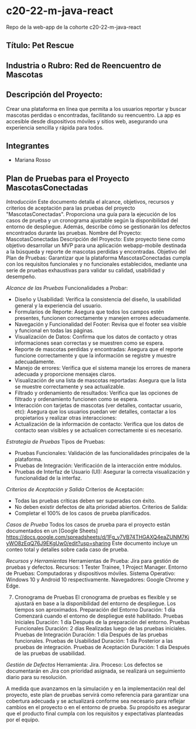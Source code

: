 # c20-22-m-java-react
Repo de la web-app de la cohorte c20-22-m-java-react
## Título: Pet Rescue
## Industria o Rubro: Red de Reencuentro de Mascotas
## Descripción del Proyecto: 
Crear una plataforma en línea que permita a los usuarios reportar y buscar mascotas perdidas o encontradas, facilitando su reencuentro. La app es accesible desde dispositivos móviles y sitios web, asegurando una experiencia sencilla y rápida para todos.

## Integrantes
- Mariana Rosso 

## Plan de Pruebas para el Proyecto MascotasConectadas

_Introducción_
Este documento detalla el alcance, objetivos, recursos y criterios de aceptación para las pruebas del proyecto "MascotasConectadas". Proporciona una guía para la ejecución de los casos de prueba y un cronograma ajustable según la disponibilidad del entorno de despliegue. Además, describe cómo se gestionarán los defectos encontrados durante las pruebas.
Nombre del Proyecto: MascotasConectadas
Descripción del Proyecto: Este proyecto tiene como objetivo desarrollar un MVP para una aplicación webapp-mobile destinada a la búsqueda y reporte de mascotas perdidas y encontradas.
Objetivo del Plan de Pruebas: Garantizar que la plataforma MascotasConectadas cumpla con los requisitos funcionales y no funcionales establecidos, mediante una serie de pruebas exhaustivas para validar su calidad, usabilidad y desempeño.

_Alcance de las Pruebas_
Funcionalidades a Probar:
* Diseño y Usabilidad: Verifica la consistencia del diseño, la usabilidad general y la experiencia del usuario.
* Formularios de Reporte: Asegura que todos los campos estén presentes, funcionen correctamente y manejen errores adecuadamente.
* Navegación y Funcionalidad del Footer: Revisa que el footer sea visible y funcional en todas las páginas.
* Visualización de Datos: Confirma que los datos de contacto y otras informaciones sean correctas y se muestren como se espera.
* Reporte de mascotas perdidas y encontradas: Asegura que el reporte funcione correctamente y que la información se registre y muestre adecuadamente.
* Manejo de errores: Verifica que el sistema maneje los errores de manera adecuada y proporcione mensajes claros.
* Visualización de una lista de mascotas reportadas: Asegura que la lista se muestre correctamente y sea actualizable.
* Filtrado y ordenamiento de resultados: Verifica que las opciones de filtrado y ordenamiento funcionen como se espera.
* Interacción con tarjetas de mascotas (ver detalles, contactar usuario, etc): Asegura que los usuarios puedan ver detalles, contactar a los propietarios y realizar otras interacciones: 
* Actualización de la información de contacto: Verifica que los datos de contacto sean visibles y se actualicen correctamente si es necesario.

_Estrategia de Pruebas_
Tipos de Pruebas:
* Pruebas Funcionales: Validación de las funcionalidades principales de la plataforma.
* Pruebas de Integración: Verificación de la interacción entre módulos.
* Pruebas de Interfaz de Usuario (UI): Asegurar la correcta visualización y funcionalidad de la interfaz.

_Criterios de Aceptación y Salida_
Criterios de Aceptación:
* Todas las pruebas críticas deben ser superadas con éxito.
* No deben existir defectos de alta prioridad abiertos.
Criterios de Salida:
* Completar el 100% de los casos de prueba planificados.

_Casos de Prueba_
Todos los casos de prueba para el proyecto están documentados en un [Google Sheets] https://docs.google.com/spreadsheets/d/1Fg_v7VB74THGAXQ4eaZUNM7KjyWO8zEqQ76J9EKgUw0/edit?usp=sharing 
Este documento incluye un conteo total y detalles sobre cada caso de prueba.

_Recursos y Herramientas_
Herramientas de Prueba: Jira para gestión de pruebas y defectos.
Recursos: 1 Tester Trainee, 1 Project Manager.
Entorno de Pruebas: Computadoras y dispositivos móviles. Sistema Operativo: Windows 10 y Android 10 respectivamente. Navegadores: Google Chrome y Edge.

7. Cronograma de Pruebas
El cronograma de pruebas es flexible y se ajustará en base a la disponibilidad del entorno de despliegue. Los tiempos son aproximados.
Preparación del Entorno
Duración: 1 día
Comenzará cuando el entorno de despliegue esté habilitado.
Pruebas Iniciales
Duración: 1 día
Después de la preparación del entorno.
Pruebas Funcionales
Duración: 2 días
Realizadas luego de las pruebas iniciales.
Pruebas de Integración
Duración: 1 día
Después de las pruebas funcionales.
Pruebas de Usabilidad
Duración: 1 día
Posterior a las pruebas de integración.
Pruebas de Aceptación
Duración: 1 día
Después de las pruebas de usabilidad.

_Gestión de Defectos_
Herramienta: Jira.
Proceso: Los defectos se documentarán en Jira con prioridad asignada, se realizará un seguimiento diario para su resolución.

A medida que avanzamos en la simulación y en la implementación real del proyecto, este plan de pruebas servirá como referencia para garantizar una cobertura adecuada y se actualizará conforme sea necesario para reflejar cambios en el proyecto o en el entorno de prueba. Su propósito es asegurar que el producto final cumpla con los requisitos y expectativas planteadas por el equipo.



